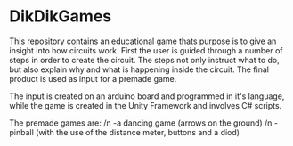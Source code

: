 # DikDikGames
This repository contains an educational game thats purpose is to give an insight into how circuits work. First the user is guided through a number of steps in order to create the circuit. The steps not only instruct what to do, but also explain why and what is happening inside the circuit. The final product is used as input for a premade game. 

The input is created on an arduino board and programmed in it's language, while the game is created in the Unity Framework and involves C# scripts.

The premade games are: /n
  -a dancing game (arrows on the ground) /n
  -pinball (with the use of the distance meter, buttons and a diod)
